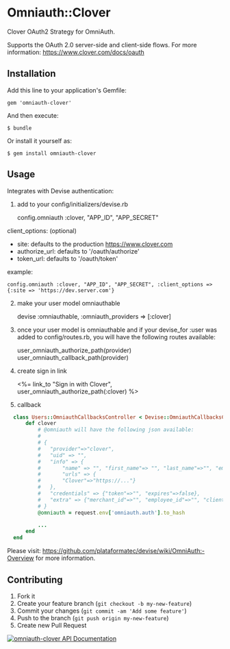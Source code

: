 # Omniauth::Clover

Clover OAuth2 Strategy for OmniAuth.

Supports the OAuth 2.0 server-side and client-side flows. For more information: https://www.clover.com/docs/oauth


## Installation

Add this line to your application's Gemfile:

    gem 'omniauth-clover'

And then execute:

    $ bundle

Or install it yourself as:

    $ gem install omniauth-clover

## Usage

Integrates with Devise authentication:

1) add to your config/initializers/devise.rb

    config.omniauth :clover, "APP_ID", "APP_SECRET"

client_options: (optional)
- site: defaults to the production https://www.clover.com
- authorize_url: defaults to '/oauth/authorize'
- token_url: defaults to '/oauth/token'

example:

    config.omniauth :clover, "APP_ID", "APP_SECRET", :client_options => {:site => 'https://dev.server.com'}

2) make your user model omniauthable

    devise :omniauthable, :omniauth_providers => [:clover]
    
3) once your user model is omniauthable and if your devise_for :user was added to config/routes.rb, you will have the following routes available:

    user_omniauth_authorize_path(provider)
    user_omniauth_callback_path(provider)
    
4) create sign in link

    <%= link_to "Sign in with Clover", user_omniauth_authorize_path(:clover) %> 
    
5) callback

  ```ruby
    class Users::OmniauthCallbacksController < Devise::OmniauthCallbacksController
        def clover
            # @omniauth will have the following json available:
            # 
            # {
            #   "provider"=>"clover", 
            #   "uid" => "", 
            #   "info" => {
            #       "name" => "", "first_name"=> "", "last_name"=>"", "email"=>"", "role"=>"", 
            #       "urls" => {
            #       "Clover"=>"https://..."}
            #   }, 
            #   "credentials" => {"token"=>"", "expires"=>false}, 
            #   "extra" => {"merchant_id"=>"", "employee_id"=>"", "client_id"=>"", "code"=>""}
            # }
            @omniauth = request.env['omniauth.auth'].to_hash

            ...
        end
    end
  ```

Please visit: https://github.com/plataformatec/devise/wiki/OmniAuth:-Overview for more information.

## Contributing

1. Fork it
2. Create your feature branch (`git checkout -b my-new-feature`)
3. Commit your changes (`git commit -am 'Add some feature'`)
4. Push to the branch (`git push origin my-new-feature`)
5. Create new Pull Request

[![omniauth-clover API Documentation](https://www.omniref.com/ruby/gems/omniauth-clover.png)](https://www.omniref.com/ruby/gems/omniauth-clover)
